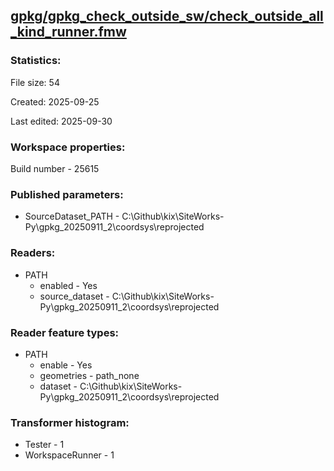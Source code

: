 ﻿## [gpkg/gpkg_check_outside_sw/check_outside_all_kind_runner.fmw](https://github.com/kicki58/kix_working_dir/blob/master/gpkg/gpkg_check_outside_sw/check_outside_all_kind_runner.fmw)

### Statistics:
File size: 54

Created: 2025-09-25

Last edited: 2025-09-30


### Workspace properties:
Build number    - 25615

### Published parameters:
*  SourceDataset_PATH    -   C:\Github\kix\SiteWorks-Py\gpkg_20250911_2\coordsys\reprojected

### Readers:
*  PATH
    * enabled    -  Yes
    * source_dataset    -   C:\Github\kix\SiteWorks-Py\gpkg_20250911_2\coordsys\reprojected

### Reader feature types:
*  PATH
    * enable - Yes
    * geometries - path_none
    * dataset - C:\Github\kix\SiteWorks-Py\gpkg_20250911_2\coordsys\reprojected




### Transformer histogram:
*  Tester    -   1
*  WorkspaceRunner    -   1

